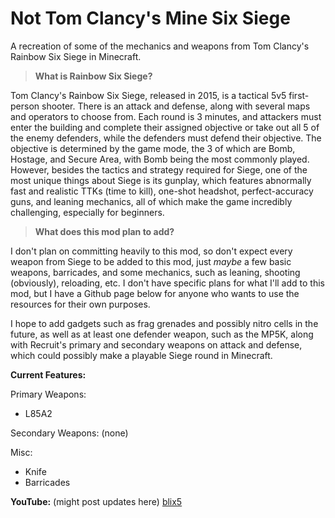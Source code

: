 # Not Tom Clancy's Mine Six Siege
A recreation of some of the mechanics and weapons from Tom Clancy's Rainbow Six Siege in Minecraft. 

> **What is Rainbow Six Siege?**

Tom Clancy's Rainbow Six Siege, released in 2015, is a tactical 5v5 first-person shooter. There is an attack and defense, along with several maps and operators to choose from. Each round is 3 minutes, and attackers must enter the building and complete their assigned objective or take out all 5 of the enemy defenders, while the defenders must defend their objective. The objective is determined by the game mode, the 3 of which are Bomb, Hostage, and Secure Area, with Bomb being the most commonly played. However, besides the tactics and strategy required for Siege, one of the most unique things about Siege is its gunplay, which features abnormally fast and realistic TTKs (time to kill), one-shot headshot, perfect-accuracy guns, and leaning mechanics, all of which make the game incredibly challenging, especially for beginners. 

> **What does this mod plan to add?**

I don't plan on committing heavily to this mod, so don't expect every weapon from Siege to be added to this mod, just *maybe* a few basic weapons, barricades, and some mechanics, such as leaning, shooting (obviously), reloading, etc. I don't have specific plans for what I'll add to this mod, but I have a Github page below for anyone who wants to use the resources for their own purposes.

I hope to add gadgets such as frag grenades and possibly nitro cells in the future, as well as at least one defender weapon, such as the MP5K, along with Recruit's primary and secondary weapons on attack and defense, which could possibly make a playable Siege round in Minecraft. 

**Current Features:**

Primary Weapons:
- L85A2

Secondary Weapons: (none)

Misc:
- Knife
- Barricades

**YouTube:** (might post updates here)
[blix5](https://www.youtube.com/channel/UCAA0oOHGGycyMvnKGv2XfeQ)
